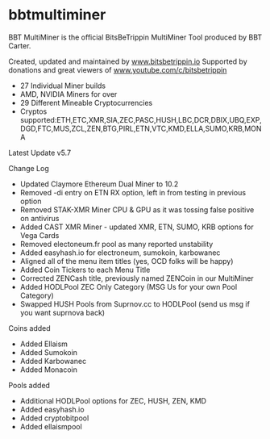 # bbtmultiminer

BBT MultiMiner is the official BitsBeTrippin MultiMiner Tool produced by BBT Carter.

Created, updated and maintained by www.bitsbetrippin.io
Supported by donations and great viewers of www.youtube.com/c/bitsbetrippin

- 27 Individual Miner builds
- AMD, NVIDIA Miners for over 
- 29 Different Mineable Cryptocurrencies
- Cryptos supported:ETH,ETC,XMR,SIA,ZEC,PASC,HUSH,LBC,DCR,DBIX,UBQ,EXP,DGD,FTC,MUS,ZCL,ZEN,BTG,PIRL,ETN,VTC,KMD,ELLA,SUMO,KRB,MONA

Latest Update v5.7

Change Log

* Updated Claymore Ethereum Dual Miner to 10.2
* Removed -di entry on ETN RX option, left in from testing in previous option
* Removed STAK-XMR Miner CPU & GPU as it was tossing false positive on antivirus
* Added CAST XMR Miner - updated XMR, ETN, SUMO, KRB options for Vega Cards
* Removed electoneum.fr pool as many reported unstability
* Added easyhash.io for electroneum, sumokoin, karbowanec
* Aligned all of the menu item titles (yes, OCD folks will be happy)
* Added Coin Tickers to each Menu Title
* Corrected ZENCash title, previously named ZENCoin in our MultiMiner
* Added HODLPool ZEC Only Category (MSG Us for your own Pool Category)
* Swapped HUSH Pools from Suprnov.cc to HODLPool (send us msg if you want suprnova back)

Coins added
* Added Ellaism
* Added Sumokoin
* Added Karbowanec
* Added Monacoin

Pools added
* Additional HODLPool options for ZEC, HUSH, ZEN, KMD
* Added easyhash.io
* Added cryptobitpool
* Added ellaismpool
